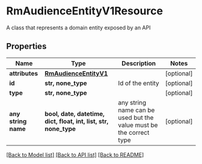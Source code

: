 # RmAudienceEntityV1Resource

A class that represents a domain entity exposed by an API

## Properties
Name | Type | Description | Notes
------------ | ------------- | ------------- | -------------
**attributes** | [**RmAudienceEntityV1**](RmAudienceEntityV1.md) |  | [optional] 
**id** | **str, none_type** | Id of the entity | [optional] 
**type** | **str, none_type** |  | [optional] 
**any string name** | **bool, date, datetime, dict, float, int, list, str, none_type** | any string name can be used but the value must be the correct type | [optional]

[[Back to Model list]](../README.md#documentation-for-models) [[Back to API list]](../README.md#documentation-for-api-endpoints) [[Back to README]](../README.md)


